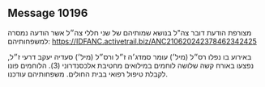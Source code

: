## Message 10196

מצורפת הודעת דובר צה"ל בנושא שמותיהם של שני חללי צה״ל אשר הודעה נמסרה למשפחותיהם: https://IDFANC.activetrail.biz/ANC210620242378462342425

באירוע בו נפלו רס״ל (מיל׳) עומר סמדג׳ה ז״ל ורס״ל (מיל׳) סעדיה יעקב דרעי ז״ל, נפצעו באורח קשה שלושה לוחמים במילואים מחטיבת אלכסנדרוני (3). הלוחמים פונו לקבלת טיפול רפואי בבית החולים. משפחותיהם עודכנו.

